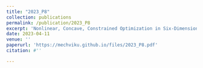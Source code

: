 ```yaml
---
title: "2023_P8"
collection: publications
permalink: /publication/2023_P8
excerpt: 'Nonlinear, Concave, Constrained Optimization in Six-Dimensional Space for Hybrid-Electric Powertrains'
date: 2023-04-11
venue: ''
paperurl: 'https://mechviku.github.io/files/2023_P8.pdf'
citation: #''

---
```


[Download paper here]: (https://mechviku.github.io/files/2023_P8.pdf)






